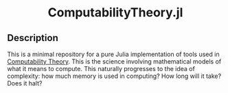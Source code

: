 <h1 align="center">
    ComputabilityTheory.jl
</h1>


## Description
This is a minimal repository for a pure Julia implementation of tools used in [Computability Theory](https://en.wikipedia.org/wiki/Computability_theory).  This is the science involving mathematical models of what it means to compute.  This naturally progresses to the idea of complexity: how much memory is used in computing?  How long will it take?  Does it halt?
